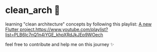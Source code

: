 # clean_arch 🎸

learning "clean architecture" concepts by following this playlist: 
[A new Flutter project.](https://www.youtube.com/playlist?list=PLB6lc7nQ1n4iYGE_khpXRdJkJEp9WOech)https://www.youtube.com/playlist?list=PLB6lc7nQ1n4iYGE_khpXRdJkJEp9WOech

feel free to contribute and help me on this journey ✨
